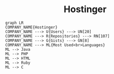 <h1 align="center">Hostinger</h1>

```mermaid
graph LR
COMPANY_NAME{Hostinger}
COMPANY_NAME ---> U{Users} ---> UN[20]
COMPANY_NAME ---> R{Repositories} ---> RN[107]
COMPANY_NAME ---> G{Gists} ---> GN[8]
COMPANY_NAME ---> ML{Most Used<br>Languages}
ML --> Java
ML --> PHP
ML --> HTML
ML --> Ruby
ML --> C
```
